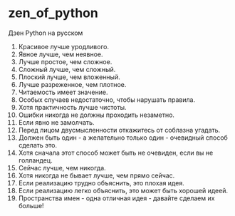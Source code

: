# zen_of_python
Дзен Python на русском

1.	Красивое лучше уродливого.
2.	Явное лучше, чем неявное.
3.	Лучше простое, чем сложное.
4.	Сложный лучше, чем сложный.
5.	Плоский лучше, чем вложенный.
6.	Лучше разреженное, чем плотное.
7.	Читаемость имеет значение.
8.	Особых случаев недостаточно, чтобы нарушать правила.
9.	Хотя практичность лучше чистоты.
10.	Ошибки никогда не должны проходить незаметно.
11.	Если явно не замолчать.
12.	Перед лицом двусмысленности откажитесь от соблазна угадать.
13.	Должен быть один - а желательно только один - очевидный способ сделать это.
14.	Хотя сначала этот способ может быть не очевиден, если вы не голландец.
15.	Сейчас лучше, чем никогда.
16.	Хотя никогда не бывает лучше, чем прямо сейчас.
17.	Если реализацию трудно объяснить, это плохая идея.
18.	Если реализацию легко объяснить, это может быть хорошей идеей.
19.	Пространства имен - одна отличная идея - давайте сделаем их больше!
